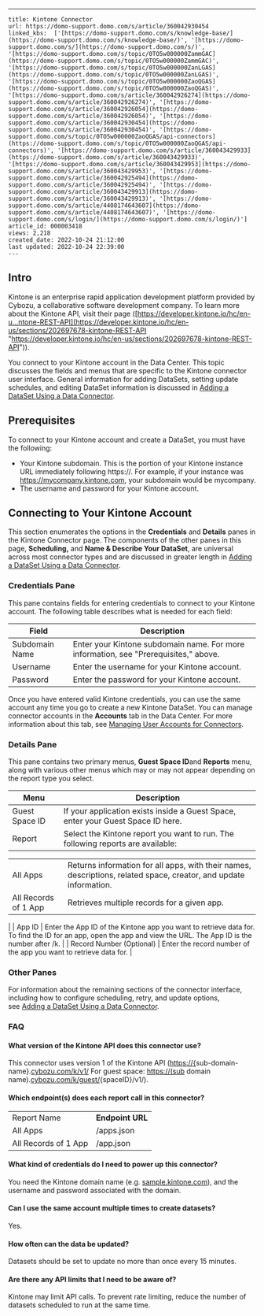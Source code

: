 ---
    title: Kintone Connector
    url: https://domo-support.domo.com/s/article/360042930454
    linked_kbs:  ['[https://domo-support.domo.com/s/knowledge-base/](https://domo-support.domo.com/s/knowledge-base/)', '[https://domo-support.domo.com/s/](https://domo-support.domo.com/s/)', '[https://domo-support.domo.com/s/topic/0TO5w000000ZammGAC](https://domo-support.domo.com/s/topic/0TO5w000000ZammGAC)', '[https://domo-support.domo.com/s/topic/0TO5w000000ZanLGAS](https://domo-support.domo.com/s/topic/0TO5w000000ZanLGAS)', '[https://domo-support.domo.com/s/topic/0TO5w000000ZaoQGAS](https://domo-support.domo.com/s/topic/0TO5w000000ZaoQGAS)', '[https://domo-support.domo.com/s/article/360042926274](https://domo-support.domo.com/s/article/360042926274)', '[https://domo-support.domo.com/s/article/360042926054](https://domo-support.domo.com/s/article/360042926054)', '[https://domo-support.domo.com/s/article/360042930454](https://domo-support.domo.com/s/article/360042930454)', '[https://domo-support.domo.com/s/topic/0TO5w000000ZaoQGAS/api-connectors](https://domo-support.domo.com/s/topic/0TO5w000000ZaoQGAS/api-connectors)', '[https://domo-support.domo.com/s/article/360043429933](https://domo-support.domo.com/s/article/360043429933)', '[https://domo-support.domo.com/s/article/360043429953](https://domo-support.domo.com/s/article/360043429953)', '[https://domo-support.domo.com/s/article/360042925494](https://domo-support.domo.com/s/article/360042925494)', '[https://domo-support.domo.com/s/article/360043429913](https://domo-support.domo.com/s/article/360043429913)', '[https://domo-support.domo.com/s/article/4408174643607](https://domo-support.domo.com/s/article/4408174643607)', '[https://domo-support.domo.com/s/login/](https://domo-support.domo.com/s/login/)']
    article_id: 000003418
    views: 2,218
    created_date: 2022-10-24 21:12:00
    last updated: 2022-10-24 22:39:00
    ---



Intro
-----


Kintone is an enterprise rapid application development platform provided by Cybozu, a collaborative software development company. To learn more about the Kintone API, visit their page ([https://developer.kintone.io/hc/en-u...ntone-REST-API](https://developer.kintone.io/hc/en-us/sections/202697678-kintone-REST-API "https://developer.kintone.io/hc/en-us/sections/202697678-kintone-REST-API")).  


You connect to your Kintone account in the Data Center. This topic discusses the fields and menus that are specific to the Kintone connector user interface. General information for adding DataSets, setting update schedules, and editing DataSet information is discussed in [Adding a DataSet Using a Data Connector](/s/article/360042926274).


Prerequisites
-------------


To connect to your Kintone account and create a DataSet, you must have the following:


* Your Kintone subdomain. This is the portion of your Kintone instance URL immediately following https://. For example, if your instance was <https://mycompany.kintone.com>, your subdomain would be mycompany.
* The username and password for your Kintone account.


Connecting to Your Kintone Account
----------------------------------


This section enumerates the options in the **Credentials** and **Details** panes in the Kintone Connector page. The components of the other panes in this page, **Scheduling,** and **Name & Describe Your DataSet**, are universal across most connector types and are discussed in greater length in [Adding a DataSet Using a Data Connector](/s/article/360042926274 "Adding a DataSet Using a Data Connector").


### Credentials Pane


This pane contains fields for entering credentials to connect to your Kintone account. The following table describes what is needed for each field:  




| Field | Description |
| --- | --- |
| Subdomain Name | Enter your Kintone subdomain name. For more information, see "Prerequisites," above. |
| Username | Enter the username for your Kintone account. |
| Password | Enter the password for your Kintone account. |


Once you have entered valid Kintone credentials, you can use the same account any time you go to create a new Kintone DataSet. You can manage connector accounts in the **Accounts** tab in the Data Center. For more information about this tab, see [Managing User Accounts for Connectors](/s/article/360042926054 "Managing User Accounts for Connectors").


### Details Pane


This pane contains two primary menus, **Guest Space ID**and **Reports** menu, along with various other menus which may or may not appear depending on the report type you select.




| Menu | Description |
| --- | --- |
| Guest Space ID | If your application exists inside a Guest Space, enter your Guest Space ID here. |
| Report | Select the Kintone report you want to run. The following reports are available:

|  |  |
| --- | --- |
| All Apps | Returns information for all apps, with their names, descriptions, related space, creator, and update information. |
| All Records of 1 App | Retrieves multiple records for a given app. |

 |
| App ID | Enter the App ID of the Kintone app you want to retrieve data for. To find the ID for an app, open the app and view the URL. The App ID is the number after /k. |
| Record Number (Optional) | Enter the record number of the app you want to retrieve data for. |


### Other Panes


For information about the remaining sections of the connector interface, including how to configure scheduling, retry, and update options, see [Adding a DataSet Using a Data Connector](/s/article/360042926274).


### FAQ


#### What version of the Kintone API does this connector use?


This connector uses version 1 of the Kintone API (<https://{>sub-domain-name}.[cybozu.com/k/v1/](http://cybozu.com/k/v1/) For guest space: <https://(sub> domain name).[cybozu.com/k/guest/](http://cybozu.com/k/guest/){spaceID}/v1/).


#### Which endpoint(s) does each report call in this connector?




|  |  |
| --- | --- |
| Report Name | **Endpoint URL** |
| All Apps | /apps.json |
| All Records of 1 App | /app.json |


#### What kind of credentials do I need to power up this connector?


You need the Kintone domain name (e.g. [sample.kintone.com](http://sample.kintone.com)), and the username and password associated with the domain.


#### Can I use the same account multiple times to create datasets?


Yes.


#### How often can the data be updated?


Datasets should be set to update no more than once every 15 minutes.


#### Are there any API limits that I need to be aware of?


Kintone may limit API calls. To prevent rate limiting, reduce the number of datasets scheduled to run at the same time.

